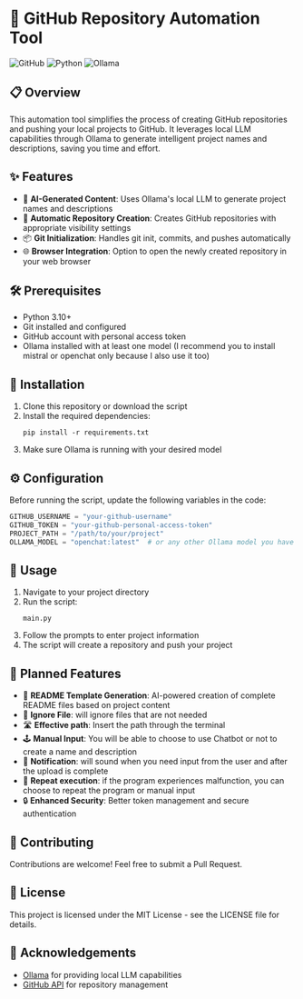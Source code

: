 # 🚀 GitHub Repository Automation Tool

![GitHub](https://img.shields.io/badge/github-%23121011.svg?style=for-the-badge&logo=github&logoColor=white)
![Python](https://img.shields.io/badge/python-3670A0?style=for-the-badge&logo=python&logoColor=ffdd54)
![Ollama](https://img.shields.io/badge/Ollama-AI%20Powered-green?style=for-the-badge)

## 📋 Overview

This automation tool simplifies the process of creating GitHub repositories and pushing your local projects to GitHub. It leverages local LLM capabilities through Ollama to generate intelligent project names and descriptions, saving you time and effort.

## ✨ Features

- 🤖 **AI-Generated Content**: Uses Ollama's local LLM to generate project names and descriptions
- 🔄 **Automatic Repository Creation**: Creates GitHub repositories with appropriate visibility settings
- 📦 **Git Initialization**: Handles git init, commits, and pushes automatically
- 🌐 **Browser Integration**: Option to open the newly created repository in your web browser

## 🛠️ Prerequisites

- Python 3.10+
- Git installed and configured
- GitHub account with personal access token
- Ollama installed with at least one model (I recommend you to install mistral or openchat only because I also use it too)

## 🔧 Installation

1. Clone this repository or download the script
2. Install the required dependencies:
   ```
   pip install -r requirements.txt
   ```
3. Make sure Ollama is running with your desired model

## ⚙️ Configuration

Before running the script, update the following variables in the code:

```python
GITHUB_USERNAME = "your-github-username"
GITHUB_TOKEN = "your-github-personal-access-token"
PROJECT_PATH = "/path/to/your/project"
OLLAMA_MODEL = "openchat:latest"  # or any other Ollama model you have installed
```

## 🚀 Usage

1. Navigate to your project directory
2. Run the script:
   ```
   main.py
   ```
3. Follow the prompts to enter project information
4. The script will create a repository and push your project

## 🔮 Planned Features

- 📝 **README Template Generation**: AI-powered creation of complete README files based on project content
- 🚫 **Ignore File**: will ignore files that are not needed
- 🛣️ **Effective path**: Insert the path through the terminal
- 🕹️ **Manual Input**: You will be able to choose to use Chatbot or not to create a name and description
- 🔔 **Notification**: will sound when you need input from the user and after the upload is complete
- 🔄 **Repeat execution**: if the program experiences malfunction, you can choose to repeat the program or manual input
- 🔒 **Enhanced Security**: Better token management and secure authentication

## 🤝 Contributing

Contributions are welcome! Feel free to submit a Pull Request.

## 📄 License

This project is licensed under the MIT License - see the LICENSE file for details.

## 🙏 Acknowledgements

- [Ollama](https://ollama.com/) for providing local LLM capabilities
- [GitHub API](https://docs.github.com/en/rest) for repository management